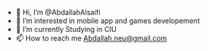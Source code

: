 - 👋 Hi, I’m @AbdallahAlsaifi
- 👀 I’m interested in mobile app and games developement
- 🌱 I’m currently Studying in CIU
- 📫 How to reach me Abdallah.neu@gmail.com


